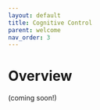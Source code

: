 ```yaml
---
layout: default
title: Cognitive Control
parent: welcome
nav_order: 3
---
```


# Overview
(coming soon!)
